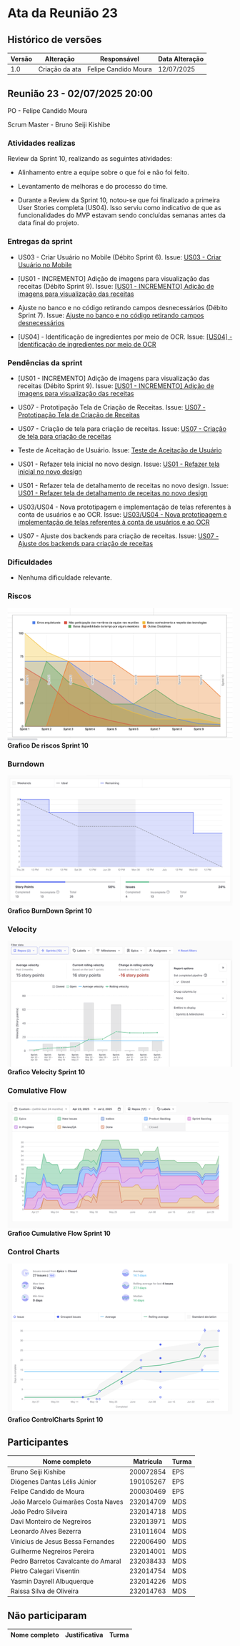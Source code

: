 # Ata da Reunião 23

## Histórico de versões

| Versão | Alteração       | Responsável         | Data Alteração |
|--------|-----------------|---------------------|----------------|
| 1.0    | Criação da ata  | Felipe Candido Moura | 12/07/2025  |

## Reunião 23 - 02/07/2025 20:00

PO - Felipe Candido Moura

Scrum Master - Bruno Seiji Kishibe

### Atividades realizas

Review da Sprint 10, realizando as seguintes atividades:

- Alinhamento entre a equipe sobre o que foi e não foi feito.

- Levantamento de melhoras e do processo do time.

- Durante a Review da Sprint 10, notou-se que foi finalizado a primeira User Stories completa (US04). Isso serviu como indicativo de que as funcionalidades do MVP estavam sendo concluídas semanas antes da data final do projeto.

### Entregas da sprint

- US03 - Criar Usuário no Mobile (Débito Sprint 6). Issue: [US03 - Criar Usuário no Mobile](https://app.zenhub.com/workspaces/2025-1time3ocr-67f593a6ef2d81000f2d84b4/issues/gh/fga-eps-mds/2025.1-sidechef-docs/72)

- [US01 - INCREMENTO] Adição de imagens para visualização das receitas (Débito Sprint 9). Issue: [[US01 - INCREMENTO] Adição de imagens para visualização das receitas](https://app.zenhub.com/workspaces/2025-1time3ocr-67f593a6ef2d81000f2d84b4/issues/gh/fga-eps-mds/2025.1-sidechef-docs/78)

- Ajuste no banco e no código retirando campos desnecessários (Débito Sprint 7). Issue: [Ajuste no banco e no código retirando campos desnecessários](https://app.zenhub.com/workspaces/2025-1time3ocr-67f593a6ef2d81000f2d84b4/issues/gh/fga-eps-mds/2025.1-sidechef-docs/81)

- [US04] - Identificação de ingredientes por meio de OCR. Issue: [[US04] - Identificação de ingredientes por meio de OCR](https://app.zenhub.com/workspaces/2025-1time3ocr-67f593a6ef2d81000f2d84b4/issues/gh/fga-eps-mds/2025.1-sidechef-docs/13)

### Pendências da sprint

- [US01 - INCREMENTO] Adição de imagens para visualização das receitas (Débito Sprint 9). Issue: [[US01 - INCREMENTO] Adição de imagens para visualização das receitas](https://app.zenhub.com/workspaces/2025-1time3ocr-67f593a6ef2d81000f2d84b4/issues/gh/fga-eps-mds/2025.1-sidechef-docs/78)

- US07 - Prototipação Tela de Criação de Receitas. Issue: [US07 - Prototipação Tela de Criação de Receitas](https://app.zenhub.com/workspaces/2025-1time3ocr-67f593a6ef2d81000f2d84b4/issues/gh/fga-eps-mds/2025.1-sidechef-docs/84)

- US07 - Criação de tela para criação de receitas. Issue: [US07 - Criação de tela para criação de receitas](https://app.zenhub.com/workspaces/2025-1time3ocr-67f593a6ef2d81000f2d84b4/issues/gh/fga-eps-mds/2025.1-sidechef-docs/90)

- Teste de Aceitação de Usuário. Issue: [Teste de Aceitação de Usuário](https://app.zenhub.com/workspaces/2025-1time3ocr-67f593a6ef2d81000f2d84b4/issues/gh/fga-eps-mds/2025.1-sidechef-docs/85)

- US01 - Refazer tela inicial no novo design. Issue: [US01 - Refazer tela inicial no novo design](https://app.zenhub.com/workspaces/2025-1time3ocr-67f593a6ef2d81000f2d84b4/issues/gh/fga-eps-mds/2025.1-sidechef-docs/89)

- US01 - Refazer tela de detalhamento de receitas no novo design. Issue: [US01 - Refazer tela de detalhamento de receitas no novo design](https://app.zenhub.com/workspaces/2025-1time3ocr-67f593a6ef2d81000f2d84b4/issues/gh/fga-eps-mds/2025.1-sidechef-docs/89)

- US03/US04 - Nova prototipagem e implementação de telas referentes à conta de usuários e ao OCR. Issue: [US03/US04 - Nova prototipagem e implementação de telas referentes à conta de usuários e ao OCR](https://app.zenhub.com/workspaces/2025-1time3ocr-67f593a6ef2d81000f2d84b4/issues/gh/fga-eps-mds/2025.1-sidechef-docs/91)

- US07 - Ajuste dos backends para criação de receitas. Issue: [US07 - Ajuste dos backends para criação de receitas](https://app.zenhub.com/workspaces/2025-1time3ocr-67f593a6ef2d81000f2d84b4/issues/gh/fga-eps-mds/2025.1-sidechef-docs/92)

### Dificuldades

- Nenhuma dificuldade relevante.


### Riscos

![GraficoRiscos](../../assets/sprint10/GraficoRiscoSprint10.png)
**Grafico De riscos Sprint 10**

### Burndown

![GraficoBurndown](../../assets/sprint10/BurndownGraficoSprint10.png)
**Grafico BurnDown Sprint 10**

### Velocity

![GraficoVelocity](../../assets/sprint10/VelocitySprint10.png)
**Grafico Velocity Sprint 10**

### Comulative Flow

![CumulativeFlow](../../assets/sprint10/CumulativeFlowSprint10.png)
**Grafico Cumulative Flow Sprint 10**

### Control Charts

![ControlCharts](../../assets/sprint10/ControlChartSprint10.png)
**Grafico ControlCharts Sprint 10**

## Participantes

| Nome completo                                 | Matrícula   | Turma |
|-----------------------------------------------|-------------|-------|
| Bruno Seiji Kishibe                           | 200072854   | EPS   |
| Diógenes Dantas Lélis Júnior                  | 190105267   | EPS   |
| Felipe Candido de Moura                       | 200030469   | EPS   |
| João Marcelo Guimarães Costa Naves            | 232014709   | MDS   |
| João Pedro Silveira                           | 232014718   | MDS   |
| Davi Monteiro de Negreiros                    | 232013971   | MDS   |
| Leonardo Alves Bezerra                        | 231011604   | MDS   | 
| Vinícius de Jesus Bessa Fernandes             | 222006490   | MDS   | 
| Guilherme Negreiros Pereira                   | 232014001   | MDS   |
| Pedro Barretos Cavalcante do Amaral           | 232038433   | MDS   |
| Pietro Calegari Visentin                      | 232014754   | MDS   |
| Yasmin Dayrell Albuquerque                    | 232014226   | MDS   |
| Raissa Silva de Oliveira                      | 232014763   | MDS   |


## Não participaram

| Nome completo                                 | Justificativa                                        | Turma |
|-----------------------------------------------|------------------------------------------------------|-------|





